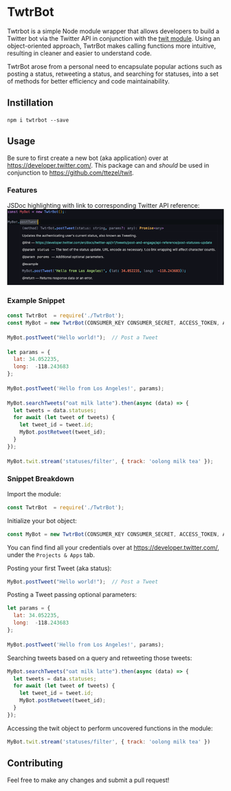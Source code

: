 # TwtrBot

Twtrbot is a simple Node module wrapper that allows developers to build a Twitter bot via the Twitter API in conjunction with the [twit module](https://github.com/ttezel/twit). Using an object-oriented approach, TwtrBot makes calling functions more intuitive, resulting in cleaner and easier to understand code.

TwtrBot arose from a personal need to encapsulate popular actions such as posting a status, retweeting a status, and searching for statuses, into a set of methods for better efficiency and code maintainability.

## Instillation

`npm i twtrbot --save`

## Usage

Be sure to first create a new bot (aka application) over at <https://developer.twitter.com/>. This package can and *should* be used in conjunction to <https://github.com/ttezel/twit>.

### Features

JSDoc highlighting with link to corresponding Twitter API reference:
![highlight](images/highlighting.png)

### Example Snippet

```JavaScript
const TwtrBot  = require('./TwtrBot');
const MyBot = new TwtrBot(CONSUMER_KEY CONSUMER_SECRET, ACCESS_TOKEN, ACCESS_SECRET);

MyBot.postTweet("Hello world!");  // Post a Tweet

let params = {
  lat: 34.052235,
  long:  -​118.243683
};

MyBot.postTweet('Hello from Los Angeles!', params);

MyBot.searchTweets("oat milk latte").then(async (data) => {
  let tweets = data.statuses;
  for await (let tweet of tweets) {
    let tweet_id = tweet.id;
    MyBot.postRetweet(tweet_id);
  }
});

MyBot.twit.stream('statuses/filter', { track: 'oolong milk tea' });
```

### Snippet Breakdown

Import the module:

```JavaScript
const TwtrBot  = require('./TwtrBot');
```

Initialize your bot object:

```JavaScript
const MyBot = new TwtrBot(CONSUMER_KEY CONSUMER_SECRET, ACCESS_TOKEN, ACCESS_SECRET);
```

You can find find all your credentials over at <https://developer.twitter.com/>, under the `Projects & Apps` tab.

Posting your first Tweet (aka status):

```JavaScript
MyBot.postTweet("Hello world!");  // Post a Tweet
```

Posting a Tweet passing optional parameters:

```JavaScript
let params = {
  lat: 34.052235,
  long:  -​118.243683
};

MyBot.postTweet('Hello from Los Angeles!', params);
```

Searching tweets based on a query and retweeting those tweets:

```JavaScript
MyBot.searchTweets("oat milk latte").then(async (data) => {
  let tweets = data.statuses;
  for await (let tweet of tweets) {
    let tweet_id = tweet.id;
    MyBot.postRetweet(tweet_id);
  }
});
```

Accessing the twit object to perform uncovered functions in the module:

```JavaScript
MyBot.twit.stream('statuses/filter', { track: 'oolong milk tea' })
```

## Contributing

Feel free to make any changes and submit a pull request!
